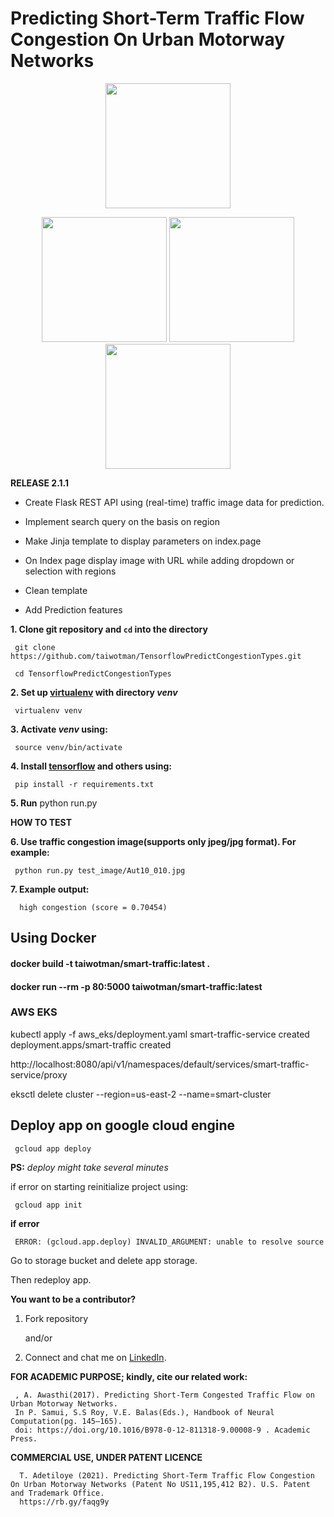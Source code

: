 # Predicting Short-Term Traffic Flow Congestion On Urban Motorway Networks

<p align="center"> 
 <img width="200" height="200" src="https://github.com/taiwotman/TensorflowPredictCongestionTypes/blob/master/miscellanous/smart-traffic.png"></p>
 <p align="center">
<img width="200" height="200" src="https://github.com/taiwotman/TensorflowPredictCongestionTypes/blob/master/miscellanous/high-congestion.png">
 <img width="200" height="200" src="https://github.com/taiwotman/TensorflowPredictCongestionTypes/blob/master/miscellanous/medium-congestion.png">
 <img width="200" height="200" src="https://github.com/taiwotman/TensorflowPredictCongestionTypes/blob/master/miscellanous/low-congestion.png">
</p>


**RELEASE 2.1.1**

- Create Flask REST API using (real-time) traffic image  data for prediction.

- Implement search query on the basis on region
      
- Make Jinja template to display parameters on index.page 

- On Index page display image with URL while adding dropdown or selection with regions

- Clean template
      
- Add Prediction features




**1. Clone git repository and `cd` into the directory**

     git clone https://github.com/taiwotman/TensorflowPredictCongestionTypes.git
     
     cd TensorflowPredictCongestionTypes

**2. Set up [virtualenv](https://virtualenv.pypa.io/en/stable/) with directory _venv_** 

     virtualenv venv

**3. Activate _venv_ using:**

     source venv/bin/activate

**4. Install [tensorflow](https://www.tensorflow.org) and others using:**

     pip install -r requirements.txt
 
**5. Run**
     python run.py

**HOW TO TEST**

**6. Use  traffic congestion image(supports only jpeg/jpg format). For example:**

     python run.py test_image/Aut10_010.jpg
     
**7. Example output:**

      high congestion (score = 0.70454)
 
      
## Using Docker

#### docker build -t taiwotman/smart-traffic:latest .

#### docker run --rm -p 80:5000 taiwotman/smart-traffic:latest 

### AWS EKS

kubectl apply -f aws_eks/deployment.yaml smart-traffic-service created deployment.apps/smart-traffic created

http://localhost:8080/api/v1/namespaces/default/services/smart-traffic-service/proxy
     
eksctl delete cluster --region=us-east-2 --name=smart-cluster


## Deploy app on google cloud engine

     gcloud app deploy

**PS:** _deploy might take several minutes_

if error on starting reinitialize project using:

     gcloud app init

**if error**

     ERROR: (gcloud.app.deploy) INVALID_ARGUMENT: unable to resolve source

Go to storage bucket and delete app storage.

Then redeploy app.


**You want to be a contributor?** 
1. Fork repository

     and/or

2. Connect and chat me on [LinkedIn](https://www.linkedin.com/in/taiwo-o-adetiloye-505a8023/).

**FOR ACADEMIC PURPOSE; kindly, cite our related work:**

     , A. Awasthi(2017). Predicting Short-Term Congested Traffic Flow on Urban Motorway Networks. 
     In P. Samui, S.S Roy, V.E. Balas(Eds.), Handbook of Neural Computation(pg. 145–165).
     doi: https://doi.org/10.1016/B978-0-12-811318-9.00008-9 . Academic Press.

**COMMERCIAL USE, UNDER PATENT LICENCE**

      T. Adetiloye (2021). Predicting Short-Term Traffic Flow Congestion On Urban Motorway Networks (Patent No US11,195,412 B2). U.S. Patent and Trademark Office. 
      https://rb.gy/faqg9y
